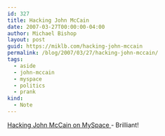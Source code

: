 ```yaml
---
id: 327
title: Hacking John McCain
date: 2007-03-27T00:00:00-04:00
author: Michael Bishop
layout: post
guid: https://miklb.com/hacking-john-mccain
permalink: /blog/2007/03/27/hacking-john-mccain/
tags:
  - aside
  - john-mccain
  - myspace
  - politics
  - prank
kind:
  - Note
---
```

<p><a href="http://mike.newsvine.com/_news/2007/03/27/633799-hacking-john-mccain">Hacking John McCain on MySpace </a>- Brilliant!</p>